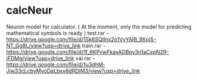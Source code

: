 # calcNeur
Neuron model for calculator. ( At the moment, only the model for predicting mathematical symbols is ready )
test.rar - https://drive.google.com/file/d/1Sk6SQlInx2o1VyYAlB_9XpjS-NT_Gg8L/view?usp=drive_link
train.rar - https://drive.google.com/file/d/1f_6KPywFkavADBpy3n1aCxpN2R-iFDMg/view?usp=drive_link
val.rar - https://drive.google.com/file/d/1u3dhM-Jjw33cLcbyMyoDaLbxx6dRDlM3/view?usp=drive_link
